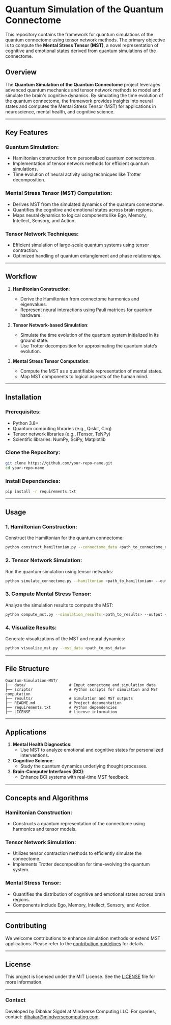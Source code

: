 # Quantum Simulation of the Quantum Connectome

This repository contains the framework for quantum simulations of the quantum connectome using tensor network methods. The primary objective is to compute the **Mental Stress Tensor (MST)**, a novel representation of cognitive and emotional states derived from quantum simulations of the connectome.

## Overview

The **Quantum Simulation of the Quantum Connectome** project leverages advanced quantum mechanics and tensor network methods to model and simulate the brain's cognitive dynamics. By simulating the time evolution of the quantum connectome, the framework provides insights into neural states and computes the Mental Stress Tensor (MST) for applications in neuroscience, mental health, and cognitive science.

---

## Key Features

### Quantum Simulation:
- Hamiltonian construction from personalized quantum connectomes.
- Implementation of tensor network methods for efficient quantum simulations.
- Time evolution of neural activity using techniques like Trotter decomposition.

### Mental Stress Tensor (MST) Computation:
- Derives MST from the simulated dynamics of the quantum connectome.
- Quantifies the cognitive and emotional states across brain regions.
- Maps neural dynamics to logical components like Ego, Memory, Intellect, Sensory, and Action.

### Tensor Network Techniques:
- Efficient simulation of large-scale quantum systems using tensor contraction.
- Optimized handling of quantum entanglement and phase relationships.

---

## Workflow

1. **Hamiltonian Construction**:
   - Derive the Hamiltonian from connectome harmonics and eigenvalues.
   - Represent neural interactions using Pauli matrices for quantum hardware.

2. **Tensor Network-based Simulation**:
   - Simulate the time evolution of the quantum system initialized in its ground state.
   - Use Trotter decomposition for approximating the quantum state’s evolution.

3. **Mental Stress Tensor Computation**:
   - Compute the MST as a quantifiable representation of mental states.
   - Map MST components to logical aspects of the human mind.

---

## Installation

### Prerequisites:
- Python 3.8+
- Quantum computing libraries (e.g., Qiskit, Cirq)
- Tensor network libraries (e.g., ITensor, TeNPy)
- Scientific libraries: NumPy, SciPy, Matplotlib

### Clone the Repository:
```bash
git clone https://github.com/your-repo-name.git
cd your-repo-name
```

### Install Dependencies:
```bash
pip install -r requirements.txt
```

---

## Usage

### 1. Hamiltonian Construction:
Construct the Hamiltonian for the quantum connectome:
```bash
python construct_hamiltonian.py --connectome_data <path_to_connectome_data>
```

### 2. Tensor Network Simulation:
Run the quantum simulation using tensor networks:
```bash
python simulate_connectome.py --hamiltonian <path_to_hamiltonian> --output <simulation_results>
```

### 3. Compute Mental Stress Tensor:
Analyze the simulation results to compute the MST:
```bash
python compute_mst.py --simulation_results <path_to_results> --output <mst_output>
```

### 4. Visualize Results:
Generate visualizations of the MST and neural dynamics:
```bash
python visualize_mst.py --mst_data <path_to_mst_data>
```

---

## File Structure

```
Quantum-Simulation-MST/
├── data/                   # Input connectome and simulation data
├── scripts/                # Python scripts for simulation and MST computation
├── results/                # Simulation and MST outputs
├── README.md               # Project documentation
├── requirements.txt        # Python dependencies
├── LICENSE                 # License information
```

---

## Applications

1. **Mental Health Diagnostics**:
   - Use MST to analyze emotional and cognitive states for personalized interventions.
2. **Cognitive Science**:
   - Study the quantum dynamics underlying thought processes.
3. **Brain-Computer Interfaces (BCI)**:
   - Enhance BCI systems with real-time MST feedback.

---

## Concepts and Algorithms

### Hamiltonian Construction:
- Constructs a quantum representation of the connectome using harmonics and tensor models.

### Tensor Network Simulation:
- Utilizes tensor contraction methods to efficiently simulate the connectome.
- Implements Trotter decomposition for time-evolving the quantum system.

### Mental Stress Tensor:
- Quantifies the distribution of cognitive and emotional states across brain regions.
- Components include Ego, Memory, Intellect, Sensory, and Action.

---

## Contributing

We welcome contributions to enhance simulation methods or extend MST applications. Please refer to the [contribution guidelines](CONTRIBUTING.md) for details.

---

## License

This project is licensed under the MIT License. See the [LICENSE](LICENSE) file for more information.

---

### Contact
Developed by Dibakar Sigdel at Mindverse Computing LLC. For queries, contact: [dibakar@mindversecomputing.com](mailto:dibakar@mindversecomputing.com).
